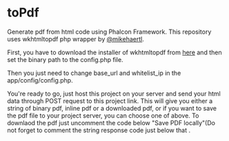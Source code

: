 # toPdf
Generate pdf from html code using Phalcon Framework. This repository uses wkhtmltopdf php wrapper by [@mikehaertl](https://github.com/mikehaertl/phpwkhtmltopdf).

First, you have to download the installer of wkhtmltopdf from [here](https://wkhtmltopdf.org/downloads.html) and then set the binary path to the config.php file.

Then you just need to change base_url and whitelist_ip in the app/config/config.php.

You're ready to go, just host this project on your server and send your html data through POST request to this project link. This will give you either a string of binary pdf, inline pdf or a downloaded pdf, or if you want to save the pdf file to your project server, you can choose one of above. To downlaod the pdf just uncomment the code below "Save PDF locally"(Do not forget to comment the string response code just below that .

